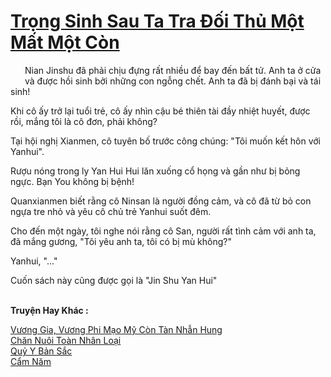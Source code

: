 <a href="https://truyentiki.com/trong-sinh-sau-ta-tra-doi-thu-mot-mat-mot-con.33635/" title="Trọng Sinh Sau Ta Tra Đối Thủ Một Mất Một Còn"><h1>Trọng Sinh Sau Ta Tra Đối Thủ Một Mất Một Còn</h1></a><div style="display:table"><img align="right" style="float: left; padding: 10px;" src="https://truyentiki.com/images/story/200x260/33635.jpg" alt="">Nian Jinshu đã phải chịu đựng rất nhiều để bay đến bất tử. Anh ta ở cửa và được hồi sinh bởi những con ngỗng chết. Anh ta đã bị đánh bại và tái sinh! <p></p> Khi cô ấy trở lại tuổi trẻ, cô ấy nhìn cậu bé thiên tài đầy nhiệt huyết, được rồi, mắng tôi là cô đơn, phải không? <p></p> Tại hội nghị Xianmen, cô tuyên bố trước công chúng: "Tôi muốn kết hôn với Yanhui". <p></p> Rượu nóng trong ly Yan Hui Hui lăn xuống cổ họng và gần như bị bỏng ngực. Bạn You không bị bệnh! <p></p> Quanxianmen biết rằng cô Ninsan là người đồng cảm, và cô đã từ bỏ con ngựa tre nhỏ và yêu cô chủ trẻ Yanhui suốt đêm. <p></p> Cho đến một ngày, tôi nghe nói rằng cô San, người rất tình cảm với anh ta, đã mắng gương, "Tôi yêu anh ta, tôi có bị mù không?" <p></p> Yanhui, "..." <p></p> Cuốn sách này cũng được gọi là "Jin Shu Yan Hui"</div><p><br><b>Truyện Hay Khác :</b></p><a href="https://truyentiki.com/vuong-gia-vuong-phi-mao-my-con-tan-nhan-hung.33634/" alt="Vương Gia, Vương Phi Mạo Mỹ Còn Tàn Nhẫn Hung">Vương Gia, Vương Phi Mạo Mỹ Còn Tàn Nhẫn Hung</a><br/><a href="https://github.com/nownovels/top500/tree/master/truyenhay/33753/" alt="Chăn Nuôi Toàn Nhân Loại">Chăn Nuôi Toàn Nhân Loại</a><br/><a href="https://github.com/nownovels/top500/tree/master/truyenhay/33641/" alt="Quỷ Y Bản Sắc">Quỷ Y Bản Sắc</a><br/><a href="https://www.pinterest.com/pin/594756694531360246" alt="Cẩm Năm">Cẩm Năm</a><br/>